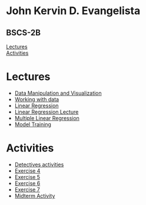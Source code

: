 <h1>John Kervin D. Evangelista</h1>
<h2>BSCS-2B</h2>
<a href="#lecture">Lectures</a><br>
<a href="#activities">Activities</a>

<div id="lecture">
  <h1>Lectures</h1>
  <ul>
    <li><a href="Data_manipulation_and_visualization.ipynb">Data Manipulation and Visualization</a></li>
    <li><a href="Evangelista_Working_with_Data.ipynb">Working with data</a></li>
    <li><a href="Linear_Regression.ipynb">Linear Regression</a></li>
    <li><a href="Linear_Regression_Lecture.ipynb">Linear Regression Lecture</a></li>
    <li><a href="Multiple_Linear_Regression.ipynb">Multiple Linear Regression</a></li>
    <li><a href="Model_Training.ipynb">Model Training</a></li>
  </ul>
</div>

<div id="activities">
  <h1>Activities</h1>
  <ul>
  <li><a href="The_adventure_of_Detetivesn't.ipynb">Detectives activities</a></li>
  <li><a href="2B_EVANGELISTA_EXER4.ipynb">Exercise 4</a></li>
  <li><a href="2B_EVANGELISTA_EXER5.ipynb">Exercise 5</a></li>
  <li><a href="2B_EVANGELISTA_EXER6.ipynb">Exercise 6</a></li>
  <li><a href="2B_EVANGELISTA_EXER7.ipynb">Exercise 7</a></li>
  <li><a href="2B_EVANGELISTA_MIDTERM.ipynb">Midterm Activity</a></li>
  </ul>
</div>
